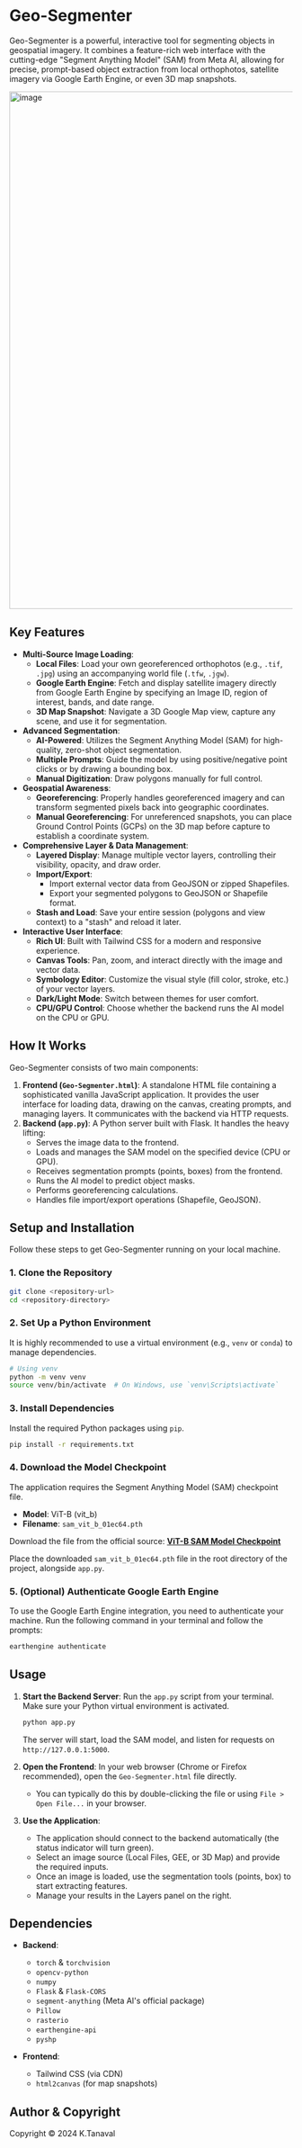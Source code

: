 # Geo-Segmenter

Geo-Segmenter is a powerful, interactive tool for segmenting objects in geospatial imagery. It combines a feature-rich web interface with the cutting-edge "Segment Anything Model" (SAM) from Meta AI, allowing for precise, prompt-based object extraction from local orthophotos, satellite imagery via Google Earth Engine, or even 3D map snapshots.

<img width="1907" height="920" alt="image" src="https://github.com/user-attachments/assets/730c7917-89ff-4a55-86b4-be8659cdc6c2" />


## Key Features

- **Multi-Source Image Loading**:
    - **Local Files**: Load your own georeferenced orthophotos (e.g., `.tif`, `.jpg`) using an accompanying world file (`.tfw`, `.jgw`).
    - **Google Earth Engine**: Fetch and display satellite imagery directly from Google Earth Engine by specifying an Image ID, region of interest, bands, and date range.
    - **3D Map Snapshot**: Navigate a 3D Google Map view, capture any scene, and use it for segmentation.
- **Advanced Segmentation**:
    - **AI-Powered**: Utilizes the Segment Anything Model (SAM) for high-quality, zero-shot object segmentation.
    - **Multiple Prompts**: Guide the model by using positive/negative point clicks or by drawing a bounding box.
    - **Manual Digitization**: Draw polygons manually for full control.
- **Geospatial Awareness**:
    - **Georeferencing**: Properly handles georeferenced imagery and can transform segmented pixels back into geographic coordinates.
    - **Manual Georeferencing**: For unreferenced snapshots, you can place Ground Control Points (GCPs) on the 3D map before capture to establish a coordinate system.
- **Comprehensive Layer & Data Management**:
    - **Layered Display**: Manage multiple vector layers, controlling their visibility, opacity, and draw order.
    - **Import/Export**:
        - Import external vector data from GeoJSON or zipped Shapefiles.
        - Export your segmented polygons to GeoJSON or Shapefile format.
    - **Stash and Load**: Save your entire session (polygons and view context) to a "stash" and reload it later.
- **Interactive User Interface**:
    - **Rich UI**: Built with Tailwind CSS for a modern and responsive experience.
    - **Canvas Tools**: Pan, zoom, and interact directly with the image and vector data.
    - **Symbology Editor**: Customize the visual style (fill color, stroke, etc.) of your vector layers.
    - **Dark/Light Mode**: Switch between themes for user comfort.
    - **CPU/GPU Control**: Choose whether the backend runs the AI model on the CPU or GPU.

## How It Works

Geo-Segmenter consists of two main components:

1.  **Frontend (`Geo-Segmenter.html`)**: A standalone HTML file containing a sophisticated vanilla JavaScript application. It provides the user interface for loading data, drawing on the canvas, creating prompts, and managing layers. It communicates with the backend via HTTP requests.
2.  **Backend (`app.py`)**: A Python server built with Flask. It handles the heavy lifting:
    - Serves the image data to the frontend.
    - Loads and manages the SAM model on the specified device (CPU or GPU).
    - Receives segmentation prompts (points, boxes) from the frontend.
    - Runs the AI model to predict object masks.
    - Performs georeferencing calculations.
    - Handles file import/export operations (Shapefile, GeoJSON).

## Setup and Installation

Follow these steps to get Geo-Segmenter running on your local machine.

### 1. Clone the Repository

```bash
git clone <repository-url>
cd <repository-directory>
```

### 2. Set Up a Python Environment

It is highly recommended to use a virtual environment (e.g., `venv` or `conda`) to manage dependencies.

```bash
# Using venv
python -m venv venv
source venv/bin/activate  # On Windows, use `venv\Scripts\activate`
```

### 3. Install Dependencies

Install the required Python packages using `pip`.

```bash
pip install -r requirements.txt
```

### 4. Download the Model Checkpoint

The application requires the Segment Anything Model (SAM) checkpoint file.

- **Model**: ViT-B (vit_b)
- **Filename**: `sam_vit_b_01ec64.pth`

Download the file from the official source:
[**ViT-B SAM Model Checkpoint**](https://dl.fbaipublicfiles.com/segment_anything/sam_vit_b_01ec64.pth)

Place the downloaded `sam_vit_b_01ec64.pth` file in the root directory of the project, alongside `app.py`.

### 5. (Optional) Authenticate Google Earth Engine

To use the Google Earth Engine integration, you need to authenticate your machine. Run the following command in your terminal and follow the prompts:

```bash
earthengine authenticate
```

## Usage

1.  **Start the Backend Server**:
    Run the `app.py` script from your terminal. Make sure your Python virtual environment is activated.

    ```bash
    python app.py
    ```
    The server will start, load the SAM model, and listen for requests on `http://127.0.0.1:5000`.

2.  **Open the Frontend**:
    In your web browser (Chrome or Firefox recommended), open the `Geo-Segmenter.html` file directly.
    - You can typically do this by double-clicking the file or using `File > Open File...` in your browser.

3.  **Use the Application**:
    - The application should connect to the backend automatically (the status indicator will turn green).
    - Select an image source (Local Files, GEE, or 3D Map) and provide the required inputs.
    - Once an image is loaded, use the segmentation tools (points, box) to start extracting features.
    - Manage your results in the Layers panel on the right.

## Dependencies

- **Backend**:
    - `torch` & `torchvision`
    - `opencv-python`
    - `numpy`
    - `Flask` & `Flask-CORS`
    - `segment-anything` (Meta AI's official package)
    - `Pillow`
    - `rasterio`
    - `earthengine-api`
    - `pyshp`

- **Frontend**:
    - Tailwind CSS (via CDN)
    - `html2canvas` (for map snapshots)

## Author & Copyright

Copyright © 2024 K.Tanaval
